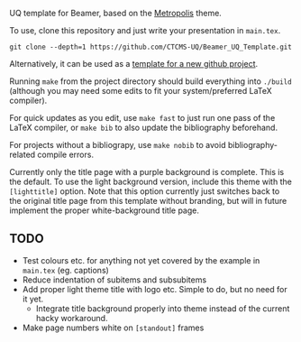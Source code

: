 UQ template for Beamer, based on the [Metropolis](https://github.com/matze/mtheme) theme.

To use, clone this repository and just write your presentation in `main.tex`.

```git clone --depth=1 https://github.com/CTCMS-UQ/Beamer_UQ_Template.git```

Alternatively, it can be used as a
[template for a new github project](https://docs.github.com/en/repositories/creating-and-managing-repositories/creating-a-repository-from-a-template).

Running `make` from the project directory should build everything into `./build`
(although you may need some edits to fit your system/preferred LaTeX compiler).

For quick updates as you edit, use `make fast` to just run one pass of the
LaTeX compiler, or `make bib` to also update the bibliography beforehand.

For projects without a bibliograpy, use `make nobib` to avoid
bibliography-related compile errors.

Currently only the title page with a purple background is complete. This is the
default. To use the light background version, include this theme with the
`[lighttitle]` option. Note that this option currently just switches back to
the original title page from this template without branding, but will in future
implement the proper white-background title page.

TODO
----
  * Test colours etc. for anything not yet covered by the example in `main.tex` (eg. captions)
  * Reduce indentation of subitems and subsubitems
  * Add proper light theme title with logo etc. Simple to do, but no need for it yet.
    - Integrate title background properly into theme instead of the current hacky workaround.
  * Make page numbers white on `[standout]` frames
